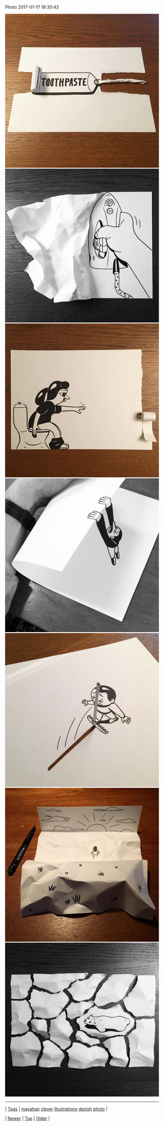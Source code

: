 <!--
title: Photo 2017-01-17 18
date: 2020-06-28T15:27:00.149Z
tags: mayahan, clever, illustrations, danish, photo
-->


Photo 2017-01-17 18:30:43

![](156000246450-0.jpg)
![](156000246450-1.jpg)
![](156000246450-2.jpg)
![](156000246450-3.jpg)
![](156000246450-4.jpg)
![](156000246450-5.jpg)
![](156000246450-6.jpg)

<!--BOTTOM-POST-NAVIGATION-->
---

| [Tags](tags.md) | [mayahan](tag-mayahan.md) [clever](tag-clever.md) [illustrations](tag-illustrations.md) [danish](tag-danish.md) [photo](tag-photo.md) |

| [Newer](155992062647.md) | [Top](index.md) | [Older](156090964614.md) |